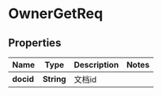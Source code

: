 # OwnerGetReq

## Properties
Name | Type | Description | Notes
------------ | ------------- | ------------- | -------------
**docid** | **String** | 文档id | 
